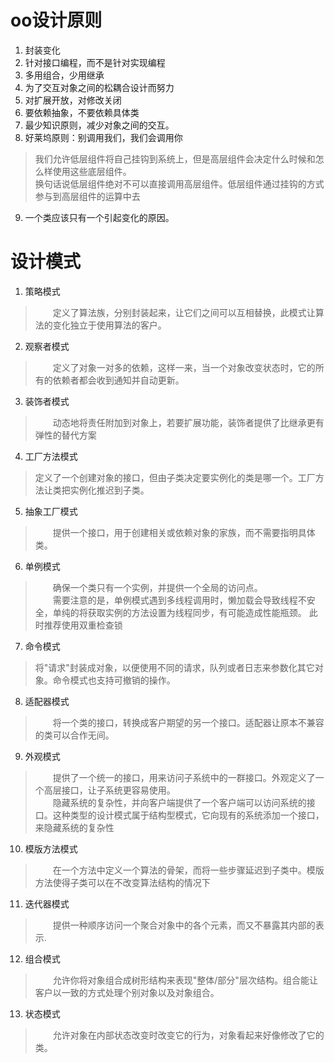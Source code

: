 # oo设计原则
1. 封装变化
2. 针对接口编程，而不是针对实现编程  
3. 多用组合，少用继承
4. 为了交互对象之间的松耦合设计而努力
5. 对扩展开放，对修改关闭
6. 要依赖抽象，不要依赖具体类
7. 最少知识原则，减少对象之间的交互。
8. 好莱坞原则：别调用我们，我们会调用你
> 我们允许低层组件将自己挂钩到系统上，但是高层组件会决定什么时候和怎么样使用这些底层组件。  
> 换句话说低层组件绝对不可以直接调用高层组件。低层组件通过挂钩的方式参与到高层组件的运算中去
9. 一个类应该只有一个引起变化的原因。  




# 设计模式
1. 策略模式  
> &emsp;&emsp;定义了算法族，分别封装起来，让它们之间可以互相替换，此模式让算法的变化独立于使用算法的客户。
2. 观察者模式
> &emsp;&emsp;定义了对象一对多的依赖，这样一来，当一个对象改变状态时，它的所有的依赖者都会收到通知并自动更新。
3. 装饰者模式
> &emsp;&emsp;动态地将责任附加到对象上，若要扩展功能，装饰者提供了比继承更有弹性的替代方案
4. 工厂方法模式
> 定义了一个创建对象的接口，但由子类决定要实例化的类是哪一个。工厂方法让类把实例化推迟到子类。
5. 抽象工厂模式
> &emsp;&emsp;提供一个接口，用于创建相关或依赖对象的家族，而不需要指明具体类。
6. 单例模式
> &emsp;&emsp;确保一个类只有一个实例，并提供一个全局的访问点。  
> &emsp;&emsp;需要注意的是，单例模式遇到多线程调用时，懒加载会导致线程不安全，单纯的将获取实例的方法设置为线程同步，有可能造成性能瓶颈。
> 此时推荐使用双重检查锁
7. 命令模式
> 将"请求"封装成对象，以便使用不同的请求，队列或者日志来参数化其它对象。命令模式也支持可撤销的操作。
8. 适配器模式
> &emsp;&emsp;将一个类的接口，转换成客户期望的另一个接口。适配器让原本不兼容的类可以合作无间。  
9. 外观模式
> &emsp;&emsp;提供了一个统一的接口，用来访问子系统中的一群接口。外观定义了一个高层接口，让子系统更容易使用。  
> &emsp;&emsp;隐藏系统的复杂性，并向客户端提供了一个客户端可以访问系统的接口。这种类型的设计模式属于结构型模式，它向现有的系统添加一个接口，来隐藏系统的复杂性
10. 模版方法模式
> &emsp;&emsp;在一个方法中定义一个算法的骨架，而将一些步骤延迟到子类中。模版方法使得子类可以在不改变算法结构的情况下
11. 迭代器模式
> &emsp;&emsp;提供一种顺序访问一个聚合对象中的各个元素，而又不暴露其内部的表示.  
12. 组合模式
> &emsp;&emsp;允许你将对象组合成树形结构来表现"整体/部分"层次结构。组合能让客户以一致的方式处理个别对象以及对象组合。
13. 状态模式
> &emsp;&emsp;允许对象在内部状态改变时改变它的行为，对象看起来好像修改了它的类。  